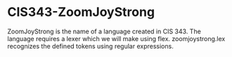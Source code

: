 # CIS343-ZoomJoyStrong

ZoomJoyStrong is the name of a language created in CIS 343.
The language requires a lexer which we will make using flex. 
zoomjoystrong.lex recognizes the defined tokens using regular expressions.
